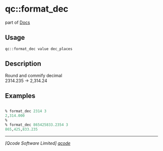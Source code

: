 qc::format_dec
==============

part of [Docs](.)

Usage
-----
`qc::format_dec value dec_places`

Description
-----------
Round and commify decimal<br/>2314.235 -> 2,314.24

Examples
--------
```tcl

% format_dec 2314 3
2,314.000
%
% format_dec 865425833.2354 3
865,425,833.235

```

----------------------------------
*[Qcode Software Limited] [qcode]*

[qcode]: www.qcode.co.uk "Qcode Software"
